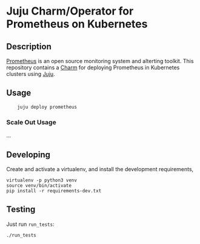 # Juju Charm/Operator for Prometheus on Kubernetes

## Description

[Prometheus](https://prometheus.io) is an open source monitoring
system and alterting toolkit. This repository contains a
[Charm](https://discourse.juju.is/t/charm-writing/1260) for deploying
Prometheus in Kubernetes clusters using [Juju](https://jaas.ai/).


## Usage

```
    juju deploy prometheus
```

### Scale Out Usage

...

## Developing

Create and activate a virtualenv,
and install the development requirements,

    virtualenv -p python3 venv
    source venv/bin/activate
    pip install -r requirements-dev.txt

## Testing

Just run `run_tests`:

    ./run_tests
